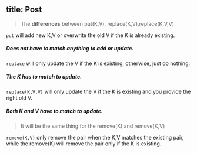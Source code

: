 title: Post
------------------------------------
<!-- en-US:+ -->

> The **differences** between put(K,V), replace(K,V),replace(K,V,V)

`put` will add new K,V or overwrite the old V if the K is already existing. 

##### Does not have to match anything to add or update.
 

`replace` will only update the V if the K is existing, otherwise, just do nothing.

##### The K has to match to update.

`replace(K,V,V)` will only update the V if the K is existing and you provide the right old V.

##### Both K and V have to match to update.

> It will be the same thing for the remove(K) and remove(K,V)

`remove(K,V)` only remove the pair when the K,V matches the existing pair, while the remove(K) will remove the pair only if the K is existing.
